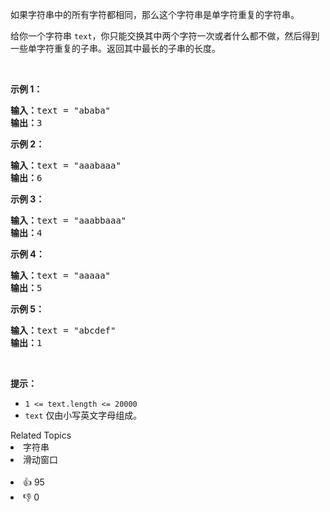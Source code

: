<p>如果字符串中的所有字符都相同，那么这个字符串是单字符重复的字符串。</p>

<p>给你一个字符串&nbsp;<code>text</code>，你只能交换其中两个字符一次或者什么都不做，然后得到一些单字符重复的子串。返回其中最长的子串的长度。</p>

<p>&nbsp;</p>

<p><strong>示例 1：</strong></p>

<pre><strong>输入：</strong>text = "ababa"
<strong>输出：</strong>3
</pre>

<p><strong>示例 2：</strong></p>

<pre><strong>输入：</strong>text = "aaabaaa"
<strong>输出：</strong>6
</pre>

<p><strong>示例 3：</strong></p>

<pre><strong>输入：</strong>text = "aaabbaaa"
<strong>输出：</strong>4
</pre>

<p><strong>示例 4：</strong></p>

<pre><strong>输入：</strong>text = "aaaaa"
<strong>输出：</strong>5
</pre>

<p><strong>示例 5：</strong></p>

<pre><strong>输入：</strong>text = "abcdef"
<strong>输出：</strong>1
</pre>

<p>&nbsp;</p>

<p><strong>提示：</strong></p>

<ul> 
 <li><code>1 &lt;= text.length &lt;= 20000</code></li> 
 <li><code>text</code> 仅由小写英文字母组成。</li> 
</ul>

<div><div>Related Topics</div><div><li>字符串</li><li>滑动窗口</li></div></div><br><div><li>👍 95</li><li>👎 0</li></div>